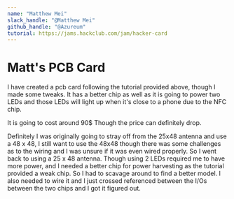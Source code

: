 ```yaml
---
name: "Matthew Mei"
slack_handle: "@Matthew Mei"
github_handle: "@Azureum"
tutorial: https://jams.hackclub.com/jam/hacker-card
---
```


# Matt's PCB Card

<!-- Describe your board in 2-3 sentences. What are you making? What will it do? -->
I have created a pcb card following the tutorial provided above, though I made some tweaks. It has a better chip as well as it is going to power two LEDs and those LEDs will light up when it's close to a phone due to the NFC chip.

<!-- How much is it going to cost? -->
It is going to cost around 90$ Though the price can definitely drop.

<!-- Tell us a little bit about your design process. What were some challenges? What helped? ***Totally optional*** -->
Definitely I was originally going to stray off from the 25x48 antenna and use a 48 x 48, I still want to use the 48x48 though there was some challenges as to the wiring and I was unsure if it was even wired properly. So I went
back to using a 25 x 48 antenna. Though using 2 LEDs required me to have more power, and I needed a better chip for power harvesting as the tutorial provided a weak chip. So I had to scavage around to find a better model.
I also needed to wire it and I just crossed referenced between the I/Os between the two chips and I got it figured out.
